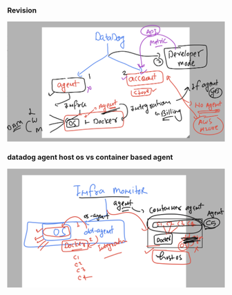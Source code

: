 ### Revision 

<img src="ddv1.png">

### datadog agent host os vs container based agent 

<img src="ddv2.png">

